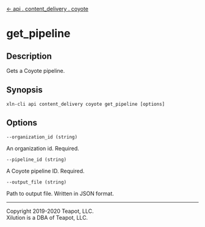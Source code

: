 [<- api . content_delivery . coyote](index.md)

# get_pipeline

## Description

Gets a Coyote pipeline.

## Synopsis

```
xln-cli api content_delivery coyote get_pipeline [options]
```

## Options

`--organization_id (string)`

An organization id. Required.

`--pipeline_id (string)`

A Coyote pipeline ID. Required.

`--output_file (string)`

Path to output file. Written in JSON format.

---

Copyright 2019-2020 Teapot, LLC.  
Xilution is a DBA of Teapot, LLC.
